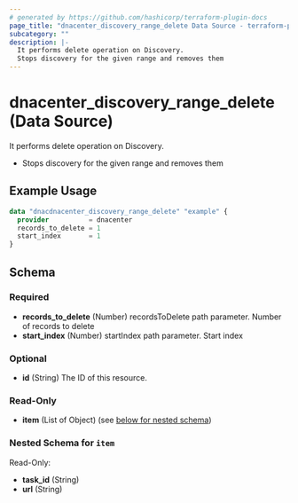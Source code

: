 ```yaml
---
# generated by https://github.com/hashicorp/terraform-plugin-docs
page_title: "dnacenter_discovery_range_delete Data Source - terraform-provider-dnacenter"
subcategory: ""
description: |-
  It performs delete operation on Discovery.
  Stops discovery for the given range and removes them
---
```


# dnacenter_discovery_range_delete (Data Source)

It performs delete operation on Discovery.

- Stops discovery for the given range and removes them

## Example Usage

```terraform
data "dnacdnacenter_discovery_range_delete" "example" {
  provider          = dnacenter
  records_to_delete = 1
  start_index       = 1
}
```

<!-- schema generated by tfplugindocs -->
## Schema

### Required

- **records_to_delete** (Number) recordsToDelete path parameter. Number of records to delete
- **start_index** (Number) startIndex path parameter. Start index

### Optional

- **id** (String) The ID of this resource.

### Read-Only

- **item** (List of Object) (see [below for nested schema](#nestedatt--item))

<a id="nestedatt--item"></a>
### Nested Schema for `item`

Read-Only:

- **task_id** (String)
- **url** (String)


